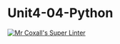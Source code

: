 # Unit4-04-Python
[![Mr Coxall's Super Linter](https://github.com/ICS3U-Programming-PeterS/Unit4-04-Python/workflows/Mr%20Coxall's%20Super%20Linter/badge.svg)](https://github.com/ICS3U-Programming-PeterS/Unit4-04-Python/actions/)
